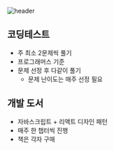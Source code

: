 ![header](https://capsule-render.vercel.app/api?type=waving&color=auto&height=250&section=header&text=매순간%20행복한%20스터디%20모임&fontSize=60)

## 코딩테스트
- 주 최소 2문제씩 풀기
- 프로그래머스 기준
- 문제 선정 후 다같이 풀기
	- 문제 난이도는 매주 선정 필요


## 개발 도서
- 자바스크립트 + 리액트 디자인 패턴
- 매주 한 챕터씩 진행
- 책은 각자 구매
